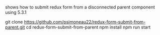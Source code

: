 shows how to submit redux form from a disconnected parent component using 5.3.1

git clone https://github.com/psimoneau22/redux-form-submit-from-parent.git
cd redux-form-submit-from-parent
npm install
npm run start